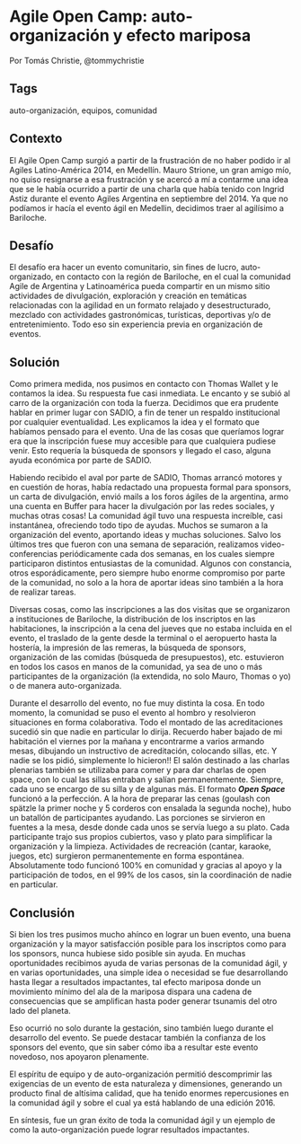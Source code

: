 Agile Open Camp: auto-organización y efecto mariposa
===
Por Tomás Christie, @tommychristie

Tags
---
auto-organización, equipos, comunidad

Contexto
---
El Agile Open Camp surgió a partir de la frustración de no haber podido ir al Agiles Latino-América 2014, en Medellín. 
Mauro Strione, un gran amigo mío, no quiso resignarse a esa frustración y se acercó a mí a contarme una idea que se le había ocurrido a partir de una charla que había tenido con Ingrid Astiz durante el evento Agiles Argentina en septiembre del 2014.
Ya que no podíamos ir hacía el evento ágil en Medellin, decidimos traer al agilísimo a Bariloche.

Desafío
---
El desafío era hacer un evento comunitario, sin fines de lucro, auto-organizado, en contacto con la región de Bariloche, en el cual la comunidad Agile de Argentina y Latinoamérica pueda compartir en un mismo sitio actividades de divulgación, exploración y creación en temáticas relacionadas con la agilidad en un formato relajado y desestructurado, mezclado con actividades gastronómicas, turísticas, deportivas y/o de entretenimiento. Todo eso sin experiencia previa en organización de eventos.
 
Solución
---
Como primera medida, nos pusimos en contacto con Thomas Wallet y le contamos la idea. Su respuesta fue casi inmediata. Le encanto y se subió al carro de la organización con toda la fuerza. Decidimos que era prudente hablar en primer lugar con SADIO, a fin de tener un respaldo institucional por cualquier eventualidad. Les explicamos la idea y el formato que habíamos pensado para el evento. Una de las cosas que queríamos lograr era que la inscripción fuese muy accesible para que cualquiera pudiese venir. Esto requería la búsqueda de sponsors y llegado el caso, alguna ayuda económica por parte de SADIO.

Habiendo recibido el aval por parte de SADIO, Thomas arrancó motores y en cuestión de horas, había redactado una propuesta formal para sponsors, un carta de divulgación, envió mails a los foros ágiles de la argentina, armo una cuenta en Buffer para hacer la divulgación por las redes sociales, y muchas otras cosas! La comunidad ágil tuvo una respuesta increíble, casi instantánea, ofreciendo todo tipo de ayudas. Muchos se sumaron a la organización del evento, aportando ideas y muchas soluciones. Salvo los últimos tres que fueron con una semana de separación, realizamos video-conferencias periódicamente cada dos semanas, en los cuales siempre participaron distintos entusiastas de la comunidad. Algunos con constancia, otros esporádicamente, pero siempre hubo enorme compromiso por parte de la comunidad, no solo a la hora de aportar ideas sino también a la hora de realizar tareas.

Diversas cosas, como las inscripciones a las dos visitas que se organizaron a instituciones de Bariloche, la distribución de los inscriptos en las habitaciones, la inscripción a la cena del jueves que no estaba incluida en el evento, el traslado de la gente desde la terminal o el aeropuerto hasta la hostería, la impresión de las remeras, la búsqueda de sponsors, organización de las comidas (búsqueda de presupuestos), etc. estuvieron en todos los casos en manos de la comunidad, ya sea de uno o más participantes de la organización (la extendida, no solo Mauro, Thomas o yo) o de manera auto-organizada.

Durante el desarrollo del evento, no fue muy distinta la cosa. En todo momento, la comunidad se puso el evento al hombro y resolvieron situaciones en forma colaborativa. Todo el montado de las acreditaciones sucedió sin que nadie en particular lo dirija. Recuerdo haber bajado de mi habitación el viernes por la mañana y encontrarme a varios armando mesas, dibujando un instructivo de acreditación, colocando sillas, etc. Y nadie se los pidió, simplemente lo hicieron!! El salón destinado a las charlas plenarias también se utilizaba para comer y para dar charlas de open space, con lo cual las sillas entraban y salían permanentemente. Siempre, cada uno se encargo de su silla y de algunas más. El formato **_Open Space_** funcionó a la perfección. A la hora de preparar las cenas (goulash con spätzle la primer noche y 5 corderos con ensalada la segunda noche), hubo un batallón de participantes ayudando. Las porciones se sirvieron en fuentes a la mesa, desde donde cada unos se servía luego a su plato. Cada participante trajo sus propios cubiertos, vaso y plato para simplificar la organización y la limpieza. Actividades de recreación (cantar, karaoke, juegos, etc) surgieron permanentemente en forma espontánea. Absolutamente todo funcionó 100% en comunidad y gracias al apoyo y la participación de todos, en el 99% de los casos, sin la coordinación de nadie en particular.

Conclusión
---
Si bien los tres pusimos mucho ahínco en lograr un buen evento, una buena organización y la mayor satisfacción posible para los inscriptos como para los sponsors, nunca hubiese sido posible sin ayuda. En muchas oportunidades recibimos ayuda de varias personas de la comunidad ágil, y en varias oportunidades, una simple idea o necesidad se fue desarrollando hasta llegar a resultados impactantes, tal efecto mariposa donde un movimiento mínimo del ala de la mariposa dispara una cadena de consecuencias que se amplifican hasta poder generar tsunamis del otro lado del planeta. 

Eso ocurrió no solo durante la gestación, sino también luego durante el desarrollo del evento. Se puede destacar también la confianza de los sponsors del evento, que sin saber cómo iba a resultar este evento novedoso, nos apoyaron plenamente.

El espíritu de equipo y de auto-organización permitió descomprimir las exigencias de un evento de esta naturaleza y dimensiones, generando un producto final de altísima calidad, que ha tenido enormes repercusiones en la comunidad ágil y sobre el cual ya está hablando de una edición 2016.

En síntesis, fue un gran éxito de toda la comunidad ágil y un ejemplo de como la auto-organización puede lograr resultados impactantes.
